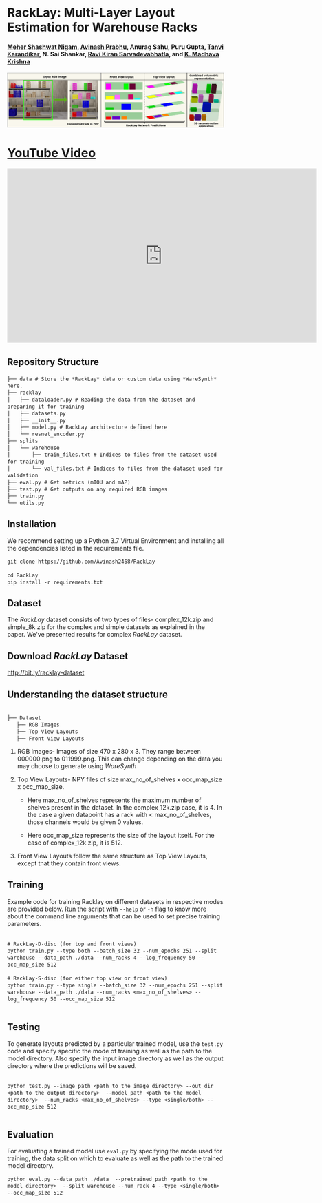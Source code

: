 # RackLay: Multi-Layer Layout Estimation for Warehouse Racks
#### [Meher Shashwat Nigam](https://github.com/ShashwatNigam99), [Avinash Prabhu](https://avinash2468.github.io/), Anurag Sahu, Puru Gupta, [Tanvi Karandikar](https://tanvi141.github.io/), N. Sai Shankar, [Ravi Kiran Sarvadevabhatla](https://ravika.github.io), and [K. Madhava Krishna](http://robotics.iiit.ac.in)

<!-- ####  [Video]( https://youtu.be/1hdl3W-MlXo) -->
<!-- [Paper](https://arxiv.org/abs/2002.08394) -->
<!-- #### Accepted to [WACV 2020](http://wacv20.wacv.net/) -->

<p align="center">
    <img src="assets/teaser.png" />
</p>

# [YouTube Video](https://www.youtube.com/watch?v=1hdl3W-MlXo)

<iframe width="720" height="405" src="https://www.youtube.com/watch?v=1hdl3W-MlXo" frameborder="0" allow="accelerometer; autoplay; encrypted-media; gyroscope; picture-in-picture" allowfullscreen></iframe>

## Repository Structure

```
├── data # Store the *RackLay* data or custom data using *WareSynth* here.
├── racklay
│   ├── dataloader.py # Reading the data from the dataset and preparing it for training
│   ├── datasets.py
│   ├── __init__.py
│   ├── model.py # RackLay architecture defined here
│   └── resnet_encoder.py 
├── splits
│   └── warehouse
│       ├── train_files.txt # Indices to files from the dataset used for training
│       └── val_files.txt # Indices to files from the dataset used for validation
├── eval.py # Get metrics (mIOU and mAP) 
├── test.py # Get outputs on any required RGB images
├── train.py
└── utils.py 
```



## Installation

We recommend setting up a Python 3.7 Virtual Environment and installing all the dependencies listed in the requirements file. 

```
git clone https://github.com/Avinash2468/RackLay

cd RackLay
pip install -r requirements.txt
```

## Dataset

The *RackLay* dataset consists of two types of files- complex_12k.zip and simple_8k.zip for the complex and simple datasets as explained in the paper. We've presented results for complex *RackLay* dataset. 

## Download *RackLay* Dataset

http://bit.ly/racklay-dataset


## Understanding the dataset structure

```

├── Dataset
   ├── RGB Images
   ├── Top View Layouts
   ├── Front View Layouts

```

1. RGB Images- Images of size 470 x 280 x 3. They range between 000000.png to 011999.png. This can change depending on the data you may choose to generate using *WareSynth*

2. Top View Layouts- NPY files of size max_no_of_shelves x occ_map_size x occ_map_size. 

    - Here max_no_of_shelves represents the maximum number of shelves present in the dataset. In the complex_12k.zip case, it is 4. In the case a given datapoint has a rack with < max_no_of_shelves, those channels would be given 0 values.

    - Here occ_map_size represents the size of the layout itself. For the case of complex_12k.zip, it is 512.

3. Front View Layouts follow the same structure as Top View Layouts, except that they contain front views. 

## Training

Example code for training Racklay on different datasets in respective modes are provided below. Run the script with `--help` or `-h` flag to know more about the command line arguments that can be used to set precise training parameters.


```

# RackLay-D-disc (for top and front views)
python train.py --type both --batch_size 32 --num_epochs 251 --split warehouse --data_path ./data --num_racks 4 --log_frequency 50 --occ_map_size 512

# RackLay-S-disc (for either top view or front view)
python train.py --type single --batch_size 32 --num_epochs 251 --split warehouse --data_path ./data --num_racks <max_no_of_shelves> --log_frequency 50 --occ_map_size 512


```


## Testing

To generate layouts predicted by a particular trained model, use the `test.py` code and specify specific the mode of training as well as the path to the model directory. Also specify the input image directory as well as the output directory where the predictions will be saved.  

```

python test.py --image_path <path to the image directory> --out_dir <path to the output directory>  --model_path <path to the model directory>  --num_racks <max_no_of_shelves> --type <single/both> --occ_map_size 512


```

## Evaluation

For evaluating a trained model use `eval.py` by specifying the mode used for training, the data split on which to evaluate as well as the path to the trained model directory. 

```
python eval.py --data_path ./data  --pretrained_path <path to the model directory>  --split warehouse --num_rack 4 --type <single/both> --occ_map_size 512

```


<!-- ## Results

| KITTI  | Argoverse |
|:------:|:---------:|
|<p align="center"><img src="assets/kitti1.gif" /> </p> | <p align="center"><img src="assets/argo_2.gif"/></p>|
|<p align="center"><img src="assets/kitti_final.gif"/></p> | <p align="center"><img src="assets/argo_1.gif"/></p>| -->

